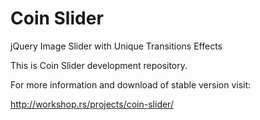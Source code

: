 Coin Slider
===========
jQuery Image Slider with Unique Transitions Effects

This is Coin Slider development repository. 

For more information and download of stable version visit: 

http://workshop.rs/projects/coin-slider/